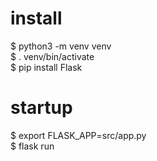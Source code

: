# install
$ python3 -m venv venv  
$ . venv/bin/activate  
$ pip install Flask  

# startup
$ export FLASK_APP=src/app.py  
$ flask run

